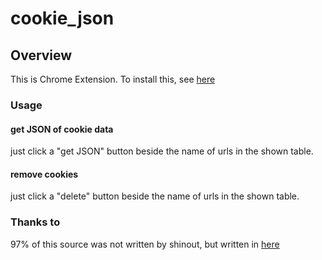 cookie_json
===========

Overview
----------------

This is Chrome Extension.
To install this, see <a href="http://www.chromeextensions.org/">here</a>

### Usage ###
#### get JSON of cookie data ####
just click a "get JSON" button beside the name of urls in the shown table.

#### remove cookies ####
just click a "delete" button beside the name of urls in the shown table.

### Thanks to ###
97% of this source was not written by shinout, but written in <a href="http://src.chromium.org/viewvc/chrome/trunk/src/chrome/common/extensions/docs/examples/api/cookies/">here</a>
